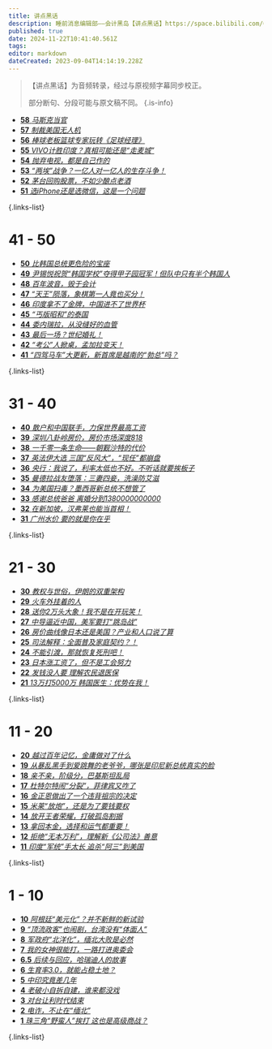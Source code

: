 ```yaml
---
title: 讲点黑话
description: 睡前消息编辑部——会计黑岛【讲点黑话】https://space.bilibili.com/64219557
published: true
date: 2024-11-22T10:41:40.561Z
tags: 
editor: markdown
dateCreated: 2023-09-04T14:14:19.228Z
---
```


> 【讲点黑话】为音频转录，经过与原视频字幕同步校正。
> 
> 部分断句、分段可能与原文稿不同。
{.is-info}

<!--

# 91 - 100

- [**96** **](./commercial/96.md)
- [**95** **](./commercial/95.md)
- [**94** **](./commercial/94.md)
- [**93** **](./commercial/93.md)
- [**92** **](./commercial/92.md)
- [**91** **](./commercial/91.md)

{.links-list}

# 81 - 90

- [**90** **](./commercial/90.md)
- [**89** **](./commercial/89.md)
- [**88** **](./commercial/88.md)
- [**84** **](./commercial/87.md)
- [**86** **](./commercial/86.md)
- [**85** **](./commercial/85.md)
- [**84** **](./commercial/84.md)
- [**83** **](./commercial/83.md)
- [**82** **](./commercial/82.md)
- [**81** **](./commercial/81.md)

{.links-list}

# 71 - 80

- [**80** **](./commercial/80.md)
- [**79** **](./commercial/79.md)
- [**78** **](./commercial/78.md)
- [**77** **](./commercial/77.md)
- [**76** **](./commercial/76.md)
- [**75** **](./commercial/75.md)
- [**74** **](./commercial/74.md)
- [**73** **](./commercial/73.md)
- [**72** **](./commercial/72.md)
- [**71** **](./commercial/71.md)

{.links-list}

# 61 - 70

- [**70** **](./commercial/70.md)
- [**69** **](./commercial/69.md)
- [**68** **](./commercial/68.md)
- [**67** **](./commercial/67.md)
- [**66** **](./commercial/66.md)
- [**65** **](./commercial/65.md)
- [**64** **](./commercial/64.md)
- [**63** **](./commercial/63.md)
- [**62** **](./commercial/62.md)
- [**61** **](./commercial/61.md)

{.links-list}

# 51 - 60

- [**60** **](./commercial/60.md)
- [**59** **](./commercial/59.md)-->
- [**58** *马斯克当官*](./commercial/58.md)
- [**57** *制裁美国无人机*](./commercial/57.md)
- [**56** *棒球老板篮球专家玩转《足球经理》*](./commercial/56.md)
- [**55** *VIVO计胜印度？真相可能还是“走麦城”*](./commercial/55.md)
- [**54** *抛弃电视，都是自己作的*](./commercial/54.md)
- [**53** *“两埃”战争？一亿人对一亿人的生存斗争！*](./commercial/53.md)
- [**52** *茅台回购股票，不如少酿点老酒*](./commercial/52.md)
- [**51** *选iPhone还是选微信，这是一个问题*](./commercial/51.md)

{.links-list}

# 41 - 50

- [**50** *比韩国总统更危险的宝座*](./commercial/50.md)
- [**49** *尹锡悦祝贺“韩国学校”夺得甲子园冠军！但队中只有半个韩国人*](./commercial/49.md)
- [**48** *百年波音，毁于会计*](./commercial/48.md)
- [**47** *“天王”陨落，象棋第一人竟也买分！*](./commercial/47.md)
- [**46** *印度拿不了金牌，中国进不了世界杯*](./commercial/46.md)
- [**45** *“丐版昭和”的泰国*](./commercial/45.md)
- [**44** *委内瑞拉，从没缝好的血管*](./commercial/44.md)
- [**43** *最后一场？世纪婚礼！*](./commercial/43.md)
- [**42** *“考公”人掀桌，孟加拉变天！*](./commercial/42.md)
- [**41** *“四驾马车”大更新，新首席是越南的“勃总”吗？*](./commercial/41.md)

{.links-list}

# 31 - 40

- [**40** *散户和中国联手，力保世界最高工资*](./commercial/40.md)
- [**39** *深圳八卦岭房价，房价市场深度818*](./commercial/39.md)
- [**38** *一千零一条生命——朝觐沙特的代价*](./commercial/38.md)
- [**37** *英法伊大选 三国“反风大”，“现任”都崩盘*](./commercial/37.md)
- [**36** *央行：我说了，利率太低也不好。不听话就要挨板子*](./commercial/36.md)
- [**35** *曼德拉战友堕落：三妻四妾，洗澡防艾滋*](./commercial/35.md)
- [**34** *为美国扫毒？墨西哥新总统不想管了*](./commercial/34.md)
- [**33** *感谢总统爸爸 离婚分到1380000000000*](./commercial/33.md)
- [**32** *在新加坡，汉弗莱也能当首相！*](./commercial/32.md)
- [**31** *广州水价 要的就是你在乎*](./commercial/31.md)

{.links-list}
# 21 - 30

- [**30** *教权与世俗，伊朗的双重架构*](./commercial/30.md)
- [**29** *火车外挂着的人*](./commercial/29.md)
- [**28** *送你2万头大象！我不是在开玩笑！*](./commercial/28.md)
- [**27** *中导逼近中国，美军要打“跳岛战”*](./commercial/27.md)
- [**26** *房价曲线像日本还是美国？产业和人口说了算*](./commercial/26.md)
- [**25** *司法解释：全面普及家庭契约？！*](./commercial/25.md)
- [**24** *不能引渡，那就恢复死刑吧！*](./commercial/24.md)
- [**23** *日本涨工资了，但不是工会努力*](./commercial/23.md)
- [**22** *发钱没人要 理解农民退医保*](./commercial/22.md)
- [**21** *13万打5000万 韩国医生：优势在我！*](./commercial/21.md)

{.links-list}

# 11 - 20

- [**20** *越过百年记忆，金庸做对了什么*](./commercial/20.md)
- [**19** *从暴乱黑手到爱跳舞的老爷爷，哪张是印尼新总统真实的脸*](./commercial/19.md)
- [**18** *亲不亲，阶级分，巴基斯坦乱局*](./commercial/18.md)
- [**17** *杜特尔特闹“分裂”，菲律宾又咋了*](./commercial/17.md)
- [**16** *金正恩做出了一个违背祖宗的决定*](./commercial/16.md)
- [**15** *米莱“放炮”，还是为了要钱要权*](./commercial/15.md)
- [**14** *放开王者荣耀，打破孤岛割据*](./commercial/14.md)
- [**13** *拿回本金，选择和运气都重要！*](./commercial/13.md)
- [**12** *拒绝“无本万利”，理解新《公司法》善意*](./commercial/12.md)
- [**11** *印度“军统”手太长 追杀“阿三”到美国*](./commercial/11.md)

{.links-list}

# 1 - 10

- [**10** *阿根廷“美元化”？并不新鲜的新试验*](./commercial/10.md)
- [**9** *“顶流政客”也闹剧，台湾没有“体面人”*](./commercial/9.md)
- [**8** *军政府“北洋化”，缅北大败是必然*](./commercial/8.md)
- [**7** *我的女神很能打，一路打进奥委会*](./commercial/7.md)
- [**6.5** *后续与回应，哈瑞迪人的故事*](./commercial/6-1.md)
- [**6** *生育率3.0，就能占稳土地？*](./commercial/6.md)
- [**5** *中印究竟差几年*](./commercial/5.md)
- [**4** *老破小自拆自建，谁来都没戏*](./commercial/4.md)
- [**3** *对台让利时代结束*](./commercial/3.md)
- [**2** *电诈，不止在“缅北”*](./commercial/2.md)
- [**1** *珠三角“野蛮人”挨打 这也是高级商战？*](./commercial/1.md)

{.links-list}